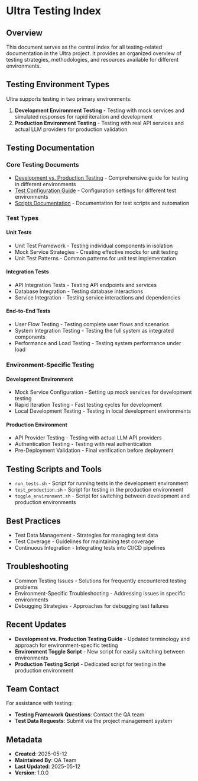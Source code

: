 # Ultra Testing Index

## Overview

This document serves as the central index for all testing-related documentation in the Ultra project. It provides an organized overview of testing strategies, methodologies, and resources available for different environments.

## Testing Environment Types

Ultra supports testing in two primary environments:

1. **Development Environment Testing** - Testing with mock services and simulated responses for rapid iteration and development
2. **Production Environment Testing** - Testing with real API services and actual LLM providers for production validation

## Testing Documentation

### Core Testing Documents

- [Development vs. Production Testing](mock_vs_real_testing.md) - Comprehensive guide for testing in different environments
- [Test Configuration Guide](../configuration/environment_variables.md) - Configuration settings for different test environments
- [Scripts Documentation](../scripts/testing_scripts.md) - Documentation for test scripts and automation

### Test Types

#### Unit Tests

- Unit Test Framework - Testing individual components in isolation
- Mock Service Strategies - Creating effective mocks for unit testing
- Unit Test Patterns - Common patterns for unit test implementation

#### Integration Tests

- API Integration Tests - Testing API endpoints and services
- Database Integration - Testing database interactions
- Service Integration - Testing service interactions and dependencies

#### End-to-End Tests

- User Flow Testing - Testing complete user flows and scenarios
- System Integration Testing - Testing the full system as integrated components
- Performance and Load Testing - Testing system performance under load

### Environment-Specific Testing

#### Development Environment

- Mock Service Configuration - Setting up mock services for development testing
- Rapid Iteration Testing - Fast testing cycles for development
- Local Development Testing - Testing in local development environments

#### Production Environment

- API Provider Testing - Testing with actual LLM API providers
- Authentication Testing - Testing with real authentication
- Pre-Deployment Validation - Final verification before deployment

## Testing Scripts and Tools

- `run_tests.sh` - Script for running tests in the development environment
- `test_production.sh` - Script for testing in the production environment
- `toggle_environment.sh` - Script for switching between development and production environments

## Best Practices

- Test Data Management - Strategies for managing test data
- Test Coverage - Guidelines for maintaining test coverage
- Continuous Integration - Integrating tests into CI/CD pipelines

## Troubleshooting

- Common Testing Issues - Solutions for frequently encountered testing problems
- Environment-Specific Troubleshooting - Addressing issues in specific environments
- Debugging Strategies - Approaches for debugging test failures

## Recent Updates

- **Development vs. Production Testing Guide** - Updated terminology and approach for environment-specific testing
- **Environment Toggle Script** - New script for easily switching between environments
- **Production Testing Script** - Dedicated script for testing in the production environment

## Team Contact

For assistance with testing:

- **Testing Framework Questions**: Contact the QA team
- **Test Data Requests**: Submit via the project management system

## Metadata

- **Created**: 2025-05-12
- **Maintained By**: QA Team
- **Last Updated**: 2025-05-12
- **Version**: 1.0.0
